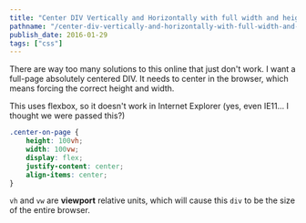 ```yaml
---
title: "Center DIV Vertically and Horizontally with full width and height"
pathname: "/center-div-vertically-and-horizontally-with-full-width-and-height"
publish_date: 2016-01-29
tags: ["css"]
---
```


There are way too many solutions to this online that just don't work. I want a full-page absolutely centered DIV. It needs to center in the browser, which means forcing the correct height and width.

This uses flexbox, so it doesn't work in Internet Explorer (yes, even IE11... I thought we were passed this?)

```css
.center-on-page {
	height: 100vh;
	width: 100vw;
	display: flex;
	justify-content: center;
	align-items: center;
}
```

`vh` and `vw` are **viewport** relative units, which will cause this `div` to be the size of the entire browser.
